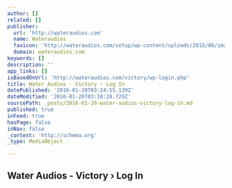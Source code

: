 ```yaml
---
author: []
related: []
publisher:
  url: 'http://wateraudios.com'
  name: Wateraudios
  favicon: 'http://wateraudios.com/setup/wp-content/uploads/2015/06/image-water.png'
  domain: wateraudios.com
keywords: []
description: ''
app_links: []
isBasedOnUrl: 'http://wateraudios.com/victory/wp-login.php'
title: Water Audios - Victory › Log In
datePublished: '2016-01-20T03:24:55.139Z'
dateModified: '2016-01-20T03:18:28.729Z'
sourcePath: _posts/2016-01-20-water-audios-victory-log-in.md
published: true
inFeed: true
hasPage: false
inNav: false
_context: 'http://schema.org'
_type: MediaObject

---
```

<article style=""><h1>Water Audios - Victory › Log In</h1><p></p></article>